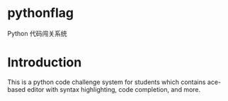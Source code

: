 # pythonflag

Python 代码闯关系统

# Introduction
This is a python code challenge system for students which contains ace-based editor with syntax highlighting, code completion, and more.
